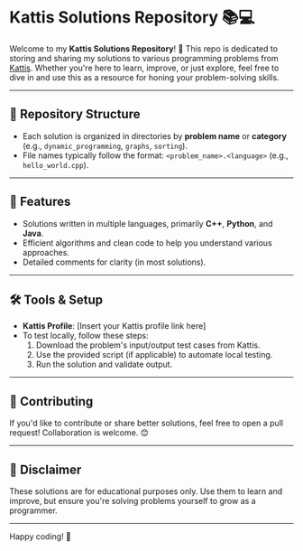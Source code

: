 # Kattis Solutions Repository 📚💻

Welcome to my **Kattis Solutions Repository**! 🌟 This repo is dedicated to storing and sharing my solutions to various programming problems from [Kattis](https://open.kattis.com/). Whether you're here to learn, improve, or just explore, feel free to dive in and use this as a resource for honing your problem-solving skills.

---

## 📁 Repository Structure
- Each solution is organized in directories by **problem name** or **category** (e.g., `dynamic_programming`, `graphs`, `sorting`).
- File names typically follow the format: `<problem_name>.<language>` (e.g., `hello_world.cpp`).

---

## 🚀 Features
- Solutions written in multiple languages, primarily **C++**, **Python**, and **Java**.
- Efficient algorithms and clean code to help you understand various approaches.
- Detailed comments for clarity (in most solutions).

---

## 🛠 Tools & Setup
- **Kattis Profile**: [Insert your Kattis profile link here]
- To test locally, follow these steps:
  1. Download the problem's input/output test cases from Kattis.
  2. Use the provided script (if applicable) to automate local testing.
  3. Run the solution and validate output.

---

## 🧩 Contributing
If you'd like to contribute or share better solutions, feel free to open a pull request! Collaboration is welcome. 😊

---

## 📜 Disclaimer
These solutions are for educational purposes only. Use them to learn and improve, but ensure you're solving problems yourself to grow as a programmer.

---

Happy coding! 🎉
